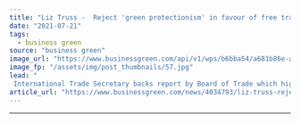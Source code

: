 ```yaml
---
title: "Liz Truss -  Reject 'green protectionism' in favour of free trade to drive net zero"
date: "2021-07-21"
tags: 
  - business green
source: "business green"
image_url: "https://www.businessgreen.com/api/v1/wps/b6bba54/a681b86e-aaa9-4e1f-8c19-51d786fe9aac/2/iStock-831152982-185x114.jpg"
image_fp: "/assets/img/post_thumbnails/57.jpg"
lead: "
 International Trade Secretary backs report by Board of Trade which highlights huge UK opportunities from green exports, but campaigners fear opposition to carbon border tariffs could undermine global decarbonisation efforts ..."
article_url: "https://www.businessgreen.com/news/4034793/liz-truss-reject-green-protectionism-favour-free-trade-drive-net-zero"
---
```


---
